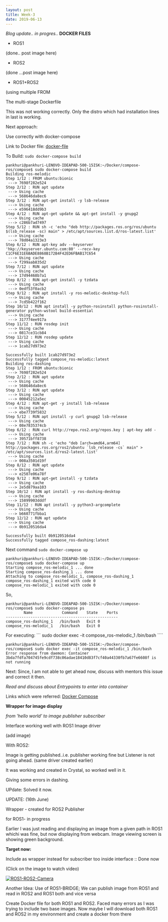 ```yaml
---
layout: post
title: Week-3
date: 2019-06-13
---
```


*Blog update.. in progres..*
**DOCKER FILES**

* ROS1

(done.. post image here)

* ROS2

(done ...post image here)

* ROS1+ROS2

(using multiple FROM 

The multi-stage Dockerfile

This was not working correctly. Only the distro which had installation lines in last is working.

Next approach:

Use correctly with docker-compose

Link to Docker file: [docker-file](https://github.com/TheRoboticsClub/colab-gsoc2019-Pankhuri_Vanjani/tree/master/Dockerfiles)



To Build: ```sudo docker-compose build```

```
pankhuri@pankhuri-LENOVO-IDEAPAD-500-15ISK:~/Docker/compose-ros/compose$ sudo docker-compose build
Building ros-melodic
Step 1/12 : FROM ubuntu:bionic
 ---> 7698f282e524
Step 2/12 : RUN apt update
 ---> Using cache
 ---> 568646da8ec6
Step 3/12 : RUN apt-get install -y lsb-release
 ---> Using cache
 ---> e596418dd9b3
Step 4/12 : RUN apt-get update && apt-get install -y gnupg2
 ---> Using cache
 ---> c286b7ad7497
Step 5/12 : RUN sh -c 'echo "deb http://packages.ros.org/ros/ubuntu $(lsb_release -sc) main" > /etc/apt/sources.list.d/ros-latest.list'
 ---> Using cache
 ---> 78d04a1323e3
Step 6/12 : RUN apt-key adv --keyserver 'hkp://keyserver.ubuntu.com:80' --recv-key C1CF6E31E6BADE8868B172B4F42ED6FBAB17C654
 ---> Using cache
 ---> f299aab835d2
Step 7/12 : RUN apt update
 ---> Using cache
 ---> 17d94468b7a1
Step 8/12 : RUN apt-get install -y tzdata
 ---> Using cache
 ---> 0edf53f0acb2
Step 9/12 : RUN apt install -y ros-melodic-desktop-full
 ---> Using cache
 ---> 7cd5b422f162
Step 10/12 : RUN apt install -y python-rosinstall python-rosinstall-generator python-wstool build-essential
 ---> Using cache
 ---> 317774ee917a
Step 11/12 : RUN rosdep init
 ---> Using cache
 ---> 0817ce31cb84
Step 12/12 : RUN rosdep update
 ---> Using cache
 ---> 1cab27d973e2

Successfully built 1cab27d973e2
Successfully tagged compose_ros-melodic:latest
Building ros-dashing
Step 1/12 : FROM ubuntu:bionic
 ---> 7698f282e524
Step 2/12 : RUN apt update
 ---> Using cache
 ---> 568646da8ec6
Step 3/12 : RUN apt update
 ---> Using cache
 ---> 00045212a5ec
Step 4/12 : RUN apt-get -y install lsb-release
 ---> Using cache
 ---> ebe7739f5832
Step 5/12 : RUN apt install -y curl gnupg2 lsb-release
 ---> Using cache
 ---> 08e7835374cb
Step 6/12 : RUN curl http://repo.ros2.org/repos.key | apt-key add -
 ---> Using cache
 ---> 39571bff8738
Step 7/12 : RUN sh -c 'echo "deb [arch=amd64,arm64] http://packages.ros.org/ros2/ubuntu `lsb_release -cs` main" > /etc/apt/sources.list.d/ros2-latest.list'
 ---> Using cache
 ---> 008a3501d19f
Step 8/12 : RUN apt update
 ---> Using cache
 ---> e2507e06a78f
Step 9/12 : RUN apt-get install -y tzdata
 ---> Using cache
 ---> 2e5d879aa103
Step 10/12 : RUN apt install -y ros-dashing-desktop
 ---> Using cache
 ---> 15899903dddf
Step 11/12 : RUN apt install -y python3-argcomplete
 ---> Using cache
 ---> b660771fbba1
Step 12/12 : RUN apt update
 ---> Using cache
 ---> 0b9120516da4

Successfully built 0b9120516da4
Successfully tagged compose_ros-dashing:latest

```
Next command ```sudo docker-compose up ```

```
pankhuri@pankhuri-LENOVO-IDEAPAD-500-15ISK:~/Docker/compose-ros/compose$ sudo docker-compose up
Starting compose_ros-melodic_1 ... done
Starting compose_ros-dashing_1 ... done
Attaching to compose_ros-melodic_1, compose_ros-dashing_1
compose_ros-dashing_1 exited with code 0
compose_ros-melodic_1 exited with code 0

```
So, 


```
pankhuri@pankhuri-LENOVO-IDEAPAD-500-15ISK:~/Docker/compose-ros/compose$ sudo docker-compose ps
        Name             Command    State    Ports
--------------------------------------------------
compose_ros-dashing_1   /bin/bash   Exit 0        
compose_ros-melodic_1   /bin/bash   Exit 0  
```
For executing: ``` sudo docker exec -it compose_ros-melodic_1 /bin/bash ````

```
pankhuri@pankhuri-LENOVO-IDEAPAD-500-15ISK:~/Docker/compose-ros/compose$ sudo docker exec -it compose_ros-melodic_1 /bin/bash
Error response from daemon: Container 3bda7fdfa704745fe9cdf738c06adae18410d83f7cf40a44330fb7a67fe6608f is not running
```
Next: Since, I am not able to get ahead now, discuss with mentors this issue and correct it then. 

*Read and discuss about Entrypoints to enter into container*

Links which were referred: [Docker Compose](https://www.linux.org/threads/docker-compose.23562/?fbclid=IwAR2k5OB6GzXVAHoxhuTZrde8Bqh5W8kDDMs7DMoZ-uknVxd66NKDvXO8RcY)


**Wrapper for image display**

*from 'hello world' to image publisher subscriber*

Interface working well with ROS1 Image driver

(add image)

With ROS2:

Image is getting published..i.e. publisher working fine but Listener is not going ahead. (same driver created earlier)

It was working and created in Crystal, so worked well in it.

Giving some errors in dashing.

UPdate: Solved it now.

UPDATE: (16th June)

Wrapper - created for ROS2 Publisher

for ROS1- in progress

Earlier I was just reading and displaying an image from a given path in ROS1 whichi was fine, but now displaying from webcam. Image viewing screen is showing green background.  

**Target now:**

Include as wrapper instead for subscriber too inside interface :: Done now

  (Click on the image to watch video)
 
 [![ROS1-ROS2-Camera](http://img.youtube.com/vi/0QGvgdslvIU/0.jpg)](http://www.youtube.com/watch?v=0QGvgdslvIU "Image-display")
 


Another Idea: Use of ROS1-BRIDGE; We can publish image from ROS1 and read in ROS2 and ROS1 both and vice versa

Create Docker file for both ROS1 and ROS2.
Faced many errors as I was trying to include two base images. Now maybe I will download both ROS1 and ROS2 in my environment and create a docker from there

